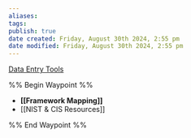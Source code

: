 ```yaml
---
aliases: 
tags: 
publish: true
date created: Friday, August 30th 2024, 2:55 pm
date modified: Friday, August 30th 2024, 2:55 pm
---
```

[Data Entry Tools](../../📁%2003%20-%20Curations,%20Stacks/⬇%20Tech%20Dropzone/Data%20Entry%20Tools/Data%20Entry%20Tools.md)

%% Begin Waypoint %%
- **[[Framework Mapping]]**
- [[NIST & CIS Resources]]

%% End Waypoint %%